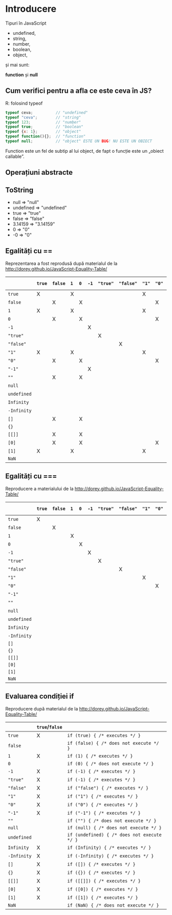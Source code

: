 # Introducere

Tipuri în JavaScript

- undefined,
- string,
- number,
- boolean,
- object,

și mai sunt:

**function** și **null**

## Cum verifici pentru a afla ce este ceva în JS?

R: folosind typeof

```js
typeof ceva;          // "undefined"
typeof "ceva";        // "string"
typeof 123;           // "number"
typeof true;          // "boolean"
typeof {x: 1};        // "object"
typeof function(){};  // "function"
typeof null;          // "object" ESTE UN BUG! NU ESTE UN OBIECT
```

Function este un fel de subtip al lui object, de fapt o funcție este un „obiect callable”.


## Operațiuni abstracte

## ToString

- null      => "null"
- undefined => "undefined"
- true      => "true"
- false     => "false"
- 3.14159   => "3.14159"
- 0         => "0"
- -0        => "0"

## Egalități cu ==

Reprezentarea a fost reprodusă după materialul de la http://dorey.github.io/JavaScript-Equality-Table/


|           |`true`|`false`|`1`| `0` | `-1` |`"true"`|`"false"`|`"1"`|`"0"`|`"-1"`|`""`|`null`|`undefined`|`Infinity`|`-Infinity`|`[]`|`{}`|`[[]]`|`[0]`|`[1]`|`NaN`|
|:--------- |:---- |:----- |:- |:--- |:---- |:------ |:------- |:--- |:--- |:---- |:-- |:---- |:--------- |:-------- |:--------- |:-- |:-- |:---- |:--- |:--- |:--- |
|`true`     |  X   |       | X |     |      |        |         |  X  |     |      |    |      |           |          |           |    |    |      |     |  X  |     |
|`false`    |      |   X   |   |  X  |      |        |         |     |  X  |      | X  |      |           |          |           | X  |    |  X   |  X  |     |     |
|  `1`      |  X   |       | X |     |      |        |         |  X  |     |      |    |      |           |          |           |    |    |      |     |  X  |     |
|  `0`      |      |   X   |   |  X  |      |        |         |     |  X  |      | X  |      |           |          |           | X  |    |  X   |  X  |     |     |
|  `-1`     |      |       |   |     |   X  |        |         |     |     |  X   |    |      |           |          |           |    |    |      |     |     |     |
|`"true"`   |      |       |   |     |      |    X   |         |     |     |      |    |      |           |          |           |    |    |      |     |     |     |
|`"false"`  |      |       |   |     |      |        |    X    |     |     |      |    |      |           |          |           |    |    |      |     |     |     |
|`"1"`      |  X   |       | X |     |      |        |         |  X  |     |      |    |      |           |          |           |    |    |      |     |  X  |     |
|`"0"`      |      |   X   |   |  X  |      |        |         |     |  X  |      |    |      |           |          |           |    |    |      |  X  |     |     |
|`"-1"`     |      |       |   |     |  X   |        |         |     |     |  X   |    |      |           |          |           |    |    |      |     |     |     |
|`""`       |      |   X   |   |  X  |      |        |         |     |     |      | X  |      |           |          |           |  X |    |  X   |     |     |     |
|`null`     |      |       |   |     |      |        |         |     |     |      |    |   X  |    X      |          |           |    |    |      |     |     |     |
|`undefined`|      |       |   |     |      |        |         |     |     |      |    |   X  |    X      |          |           |    |    |      |     |     |     |
|`Infinity` |      |       |   |     |      |        |         |     |     |      |    |      |           |     X    |           |    |    |      |     |     |     |
|`-Infinity`|      |       |   |     |      |        |         |     |     |      |    |      |           |          |     X     |    |    |      |     |     |     |
|`[]`       |      |   X   |   |  X  |      |        |         |     |     |      |  X |      |           |          |           |    |    |      |     |     |     |
|`{}`       |      |       |   |     |      |        |         |     |     |      |    |      |           |          |           |    |    |      |     |     |     |
|`[[]]`     |      |   X   |   |  X  |      |        |         |     |     |      |  X |      |           |          |           |    |    |      |     |     |     |
|`[0]`      |      |   X   |   |  X  |      |        |         |     |  X  |      |    |      |           |          |           |    |    |      |     |     |     |
|`[1]`      |  X   |       | X |     |      |        |         |  X  |     |      |    |      |           |          |           |    |    |      |     |     |     |
|`NaN`      |      |       |   |     |      |        |         |     |     |      |    |      |           |          |           |    |    |      |     |     |     |

## Egalități cu ===

Reproducere a materialului de la http://dorey.github.io/JavaScript-Equality-Table/

|           |`true`|`false`|`1`| `0` | `-1` |`"true"`|`"false"`|`"1"`|`"0"`|`"-1"`|`""`|`null`|`undefined`|`Infinity`|`-Infinity`|`[]`|`{}`|`[[]]`|`[0]`|`[1]`|`NaN`|
|:--------- |:---- |:----- |:- |:--- |:---- |:------ |:------- |:--- |:--- |:---- |:-- |:---- |:--------- |:-------- |:--------- |:-- |:-- |:---- |:--- |:--- |:--- |
|`true`     |  X   |       |   |     |      |        |         |     |     |      |    |      |           |          |           |    |    |      |     |     |     |
|`false`    |      |   X   |   |     |      |        |         |     |     |      |    |      |           |          |           |    |    |      |     |     |     |
|  `1`      |      |       | X |     |      |        |         |     |     |      |    |      |           |          |           |    |    |      |     |     |     |
|  `0`      |      |       |   |  X  |      |        |         |     |     |      |    |      |           |          |           |    |    |      |     |     |     |
|  `-1`     |      |       |   |     |   X  |        |         |     |     |      |    |      |           |          |           |    |    |      |     |     |     |
|`"true"`   |      |       |   |     |      |    X   |         |     |     |      |    |      |           |          |           |    |    |      |     |     |     |
|`"false"`  |      |       |   |     |      |        |    X    |     |     |      |    |      |           |          |           |    |    |      |     |     |     |
|`"1"`      |      |       |   |     |      |        |         |  X  |     |      |    |      |           |          |           |    |    |      |     |     |     |
|`"0"`      |      |       |   |     |      |        |         |     |  X  |      |    |      |           |          |           |    |    |      |     |     |     |
|`"-1"`     |      |       |   |     |      |        |         |     |     |  X   |    |      |           |          |           |    |    |      |     |     |     |
|`""`       |      |       |   |     |      |        |         |     |     |      | X  |      |           |          |           |    |    |      |     |     |     |
|`null`     |      |       |   |     |      |        |         |     |     |      |    |   X  |           |          |           |    |    |      |     |     |     |
|`undefined`|      |       |   |     |      |        |         |     |     |      |    |      |    X      |          |           |    |    |      |     |     |     |
|`Infinity` |      |       |   |     |      |        |         |     |     |      |    |      |           |     X    |           |    |    |      |     |     |     |
|`-Infinity`|      |       |   |     |      |        |         |     |     |      |    |      |           |          |     X     |    |    |      |     |     |     |
|`[]`       |      |       |   |     |      |        |         |     |     |      |    |      |           |          |           |    |    |      |     |     |     |
|`{}`       |      |       |   |     |      |        |         |     |     |      |    |      |           |          |           |    |    |      |     |     |     |
|`[[]]`     |      |       |   |     |      |        |         |     |     |      |    |      |           |          |           |    |    |      |     |     |     |
|`[0]`      |      |       |   |     |      |        |         |     |     |      |    |      |           |          |           |    |    |      |     |     |     |
|`[1]`      |      |       |   |     |      |        |         |     |     |      |    |      |           |          |           |    |    |      |     |     |     |
|`NaN`      |      |       |   |     |      |        |         |     |     |      |    |      |           |          |           |    |    |      |     |     |     |

## Evaluarea condiției if

Reproducere după materialul de la http://dorey.github.io/JavaScript-Equality-Table/

|           |`true`/`false`|                                           |
|:--------- |:------------ |:----------------------------------------- |
|`true`     |      X       |`if (true) { /* executes */ }`             |
|`false`    |              |`if (false) { /* does not execute */ }`    |
|  `1`      |      X       |`if (1) { /* executes */ }`                |
|  `0`      |              |`if (0) { /* does not execute */ }`        |
|  `-1`     |      X       |`if (-1) { /* executes */ }`               |
|`"true"`   |      X       |`if (-1) { /* executes */ }`               |
|`"false"`  |      X       |`if ("false") { /* executes */ }`          |
|`"1"`      |      X       |`if ("1") { /* executes */ }`              |
|`"0"`      |      X       |`if ("0") { /* executes */ }`              |
|`"-1"`     |      X       |`if ("-1") { /* executes */ }`             |
|`""`       |              |`if ("") { /* does not execute */ }`       |
|`null`     |              |`if (null) { /* does not execute */ }`     |
|`undefined`|              |`if (undefined) { /* does not execute */ }`|
|`Infinity` |      X       |`if (Infinity) { /* executes */ }`         |
|`-Infinity`|      X       |`if (-Infinity) { /* executes */ }`        |
|`[]`       |      X       |`if ([]) { /* executes */ }`               |
|`{}`       |      X       |`if ({}) { /* executes */ }`               |
|`[[]]`     |      X       |`if ([[]]) { /* executes */ }`             |
|`[0]`      |      X       |`if ([0]) { /* executes */ }`              |
|`[1]`      |      X       |`if ([1]) { /* executes */ }`              |
|`NaN`      |              |`if (NaN) { /* does not execute */ }`      |
